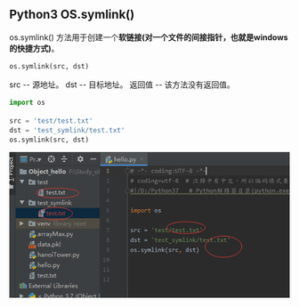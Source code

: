 ## Python3 OS.symlink()

os.symlink() 方法用于创建一个**软链接(对一个文件的间接指针，也就是windows的快捷方式)**。

```python
os.symlink(src, dst)
``` 
src -- 源地址。
dst -- 目标地址。
返回值 -- 该方法没有返回值。

```python
import os

src = 'test/test.txt'
dst = 'test_symlink/test.txt'
os.symlink(src, dst)
```

<img src='./img/os.symlink().png' />